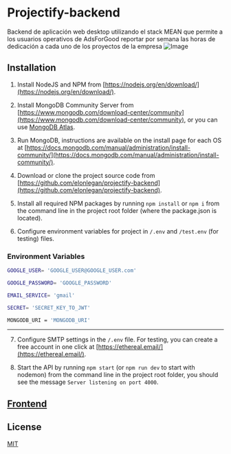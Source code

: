 # Projectify-backend

Backend de aplicación web desktop utilizando el stack MEAN que permite a los usuarios operativos de
AdsForGood reportar por semana las horas de dedicación a cada uno de los proyectos de la empresa
![Image](https://i.postimg.cc/bND2bJYv/mockup-model-portfolio.png)

## Installation

1. Install NodeJS and NPM from [https://nodejs.org/en/download/](https://nodejs.org/en/download/).

2. Install MongoDB Community Server from [https://www.mongodb.com/download-center/community](https://www.mongodb.com/download-center/community), or you can use [MongoDB Atlas](https://www.mongodb.com/atlas/database).

3. Run MongoDB, instructions are available on the install page for each OS at [https://docs.mongodb.com/manual/administration/install-community/](https://docs.mongodb.com/manual/administration/install-community/).

4. Download or clone the project source code from [https://github.com/elonlegan/projectify-backend](https://github.com/elonlegan/projectify-backend).

5. Install all required NPM packages by running `npm install` or `npm i` from the command line in the project root folder (where the package.json is located).

6. Configure environment variables for project in `/.env` and `/test.env` (for testing) files.

### Environment Variables

```bash
GOOGLE_USER= 'GOOGLE_USER@GOOGLE_USER.com'

GOOGLE_PASSWORD= 'GOOGLE_PASSWORD'

EMAIL_SERVICE= 'gmail'

SECRET= 'SECRET_KEY_TO_JWT'

MONGODB_URI = 'MONGODB_URI'
```

---

7. Configure SMTP settings in the `/.env` file. For testing, you can create a free account in one click at [https://ethereal.email/](https://ethereal.email/).

8. Start the API by running `npm start` (or `npm run dev` to start with nodemon) from the command line in the project root folder, you should see the message `Server listening on port 4000`.

## [Frontend](https://github.com/elonlegan/projectify-frontend)

## License

[MIT](https://choosealicense.com/licenses/mit/)
